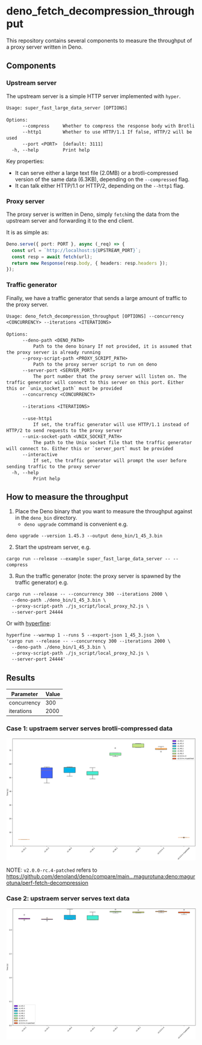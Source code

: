 # deno_fetch_decompression_throughput

This repository contains several components to measure the throughput of a proxy
server written in Deno.

## Components

### Upstream server

The upstream server is a simple HTTP server implemented with `hyper`.

```console
Usage: super_fast_large_data_server [OPTIONS]

Options:
      --compress     Whether to compress the response body with Brotli
      --http1        Whether to use HTTP/1.1 If false, HTTP/2 will be used
      --port <PORT>  [default: 3111]
  -h, --help         Print help
```

Key properties:

- It can serve either a large text file (2.0MB) or a brotli-compressed version
  of the same data (6.3KB), depending on the `--compressed` flag.
- It can talk either HTTP/1.1 or HTTP/2, depending on the `--http1` flag.

### Proxy server

The proxy server is written in Deno, simply `fetch`ing the data from the
upstream server and forwarding it to the end client.

It is as simple as:

```ts
Deno.serve({ port: PORT }, async (_req) => {
  const url = `http://localhost:${UPSTREAM_PORT}`;
  const resp = await fetch(url);
  return new Response(resp.body, { headers: resp.headers });
});
```

### Traffic generator

Finally, we have a traffic generator that sends a large amount of traffic to the
proxy server.

```console
Usage: deno_fetch_decompression_throughput [OPTIONS] --concurrency <CONCURRENCY> --iterations <ITERATIONS>

Options:
      --deno-path <DENO_PATH>
          Path to the deno binary If not provided, it is assumed that the proxy server is already running
      --proxy-script-path <PROXY_SCRIPT_PATH>
          Path to the proxy server script to run on deno
      --server-port <SERVER_PORT>
          The port number that the proxy server will listen on. The traffic generator will connect to this server on this port. Either this or `unix_socket_path` must be provided
      --concurrency <CONCURRENCY>

      --iterations <ITERATIONS>

      --use-http1
          If set, the traffic generator will use HTTP/1.1 instead of HTTP/2 to send requests to the proxy server
      --unix-socket-path <UNIX_SOCKET_PATH>
          The path to the Unix socket file that the traffic generator will connect to. Either this or `server_port` must be provided
      --interactive
          If set, the traffic generator will prompt the user before sending traffic to the proxy server
  -h, --help
          Print help
```

## How to measure the throughput

1. Place the Deno binary that you want to measure the throughput against in the
   `deno_bin` directory.
   - `deno upgrade` command is convenient e.g.

```console
deno upgrade --version 1.45.3 --output deno_bin/1_45_3.bin
```

2. Start the upstream server, e.g.

```console
cargo run --release --example super_fast_large_data_server -- --compress
```

3. Run the traffic generator (note: the proxy server is spawned by the traffic
   generator) e.g.

```console
cargo run --release -- --concurrency 300 --iterations 2000 \
  --deno-path ./deno_bin/1_45_3.bin \
  --proxy-script-path ./js_script/local_proxy_h2.js \
  --server-port 24444
```

Or with [hyperfine](https://github.com/sharkdp/hyperfine):

```console
hyperfine --warmup 1 --runs 5 --export-json 1_45_3.json \
'cargo run --release -- --concurrency 300 --iterations 2000 \
  --deno-path ./deno_bin/1_45_3.bin \
  --proxy-script-path ./js_script/local_proxy_h2.js \
  --server-port 24444'
```

## Results

| Parameter   | Value |
| ----------- | ----- |
| concurrency | 300   |
| iterations  | 2000  |

### Case 1: upstraem server serves brotli-compressed data

![brotli-compressed](./img/brotli.png)

NOTE: `v2.0.0-rc.4-patched` refers to https://github.com/denoland/deno/compare/main...magurotuna:deno:magurotuna/perf-fetch-decompression

### Case 2: upstraem server serves text data

![2mb-text](./img/text.png)
